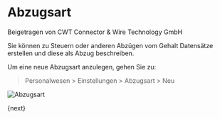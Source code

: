<!-- add-breadcrumbs -->
# Abzugsart
<span class="text-muted contributed-by">Beigetragen von CWT Connector & Wire Technology GmbH</span>

Sie können zu Steuern oder anderen Abzügen vom Gehalt Datensätze erstellen und diese als Abzug beschreiben.

Um eine neue Abzugsart anzulegen, gehen Sie zu:

> Personalwesen > Einstellungen > Abzugsart > Neu

<img class="screenshot" alt="Abzugsart" src="/docs/assets/img/human-resources/deduction-type.png">

{next}
